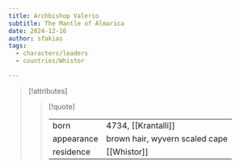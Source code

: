 ```yaml
---
title: Archbishop Valerio
subtitle: The Mantle of Almarica
date: 2024-12-16
author: sfakias
tags:
  - characters/leaders
  - countries/Whistor

---
```

> [!attributes]
> 
> > [!quote]
> >
> > | | |
> > | --- | --- |
> > | born | 4734, [[Krantalli]] ||
> > | appearance | brown hair, wyvern scaled cape |
> > | residence | [[Whistor]] |